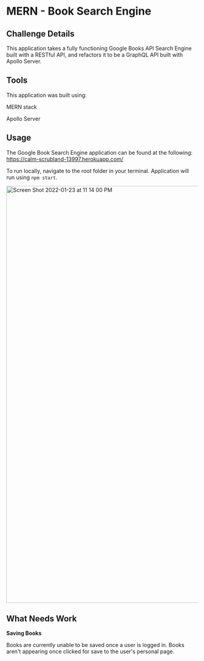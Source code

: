 # MERN - Book Search Engine

## Challenge Details
This application takes a fully functioning Google Books API Search Engine built with a RESTful API, and refactors it to be a GraphQL API built with Apollo Server.

## Tools

This application was built using:

MERN stack

Apollo Server

## Usage
The Google Book Search Engine application can be found at the following: https://calm-scrubland-13997.herokuapp.com/

To run locally, navigate to the root folder in your terminal. Application will run using `npm start`.

<img width="1095" alt="Screen Shot 2022-01-23 at 11 14 00 PM" src="https://user-images.githubusercontent.com/40374896/150721499-0895a124-71b8-4643-9224-b31afa02aa16.png">


## What Needs Work

<b> Saving Books </b>

Books are currently unable to be saved once a user is logged in. 
Books aren't appearing once clicked for save to the user's personal page.
